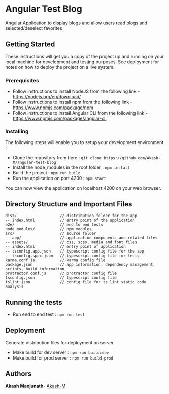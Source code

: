 # Angular Test Blog

Angular Application to display blogs and allow users read blogs and selected/deselect favorites

## Getting Started

These instructions will get you a copy of the project up and running on your local machine for development and testing purposes.
See deployment for notes on how to deploy the project on a live system.

### Prerequisites

* Follow instructions to install NodeJS from the following link - https://nodejs.org/en/download/
* Follow instructions to install npm from the following link - https://www.npmjs.com/package/npm
* Follow instructions to install Angular CLI from the following link - https://www.npmjs.com/package/angular-cli

### Installing

The following steps will enable you to setup your development environment :

* Clone the repository from here : ```git clone https://github.com/Akash-M/angular-test-blog```
* Install the node_modules in the root folder : ```npm install```
* Build the project : ```npm run build```
* Run the application on port 4200 : ```npm start```

You can now view the application on localhost:4200 on your web browser.

## Directory Structure and Important Files

```
dist/                   // distribution folder for the app
-- index.html           // entry point of the application
e2e/                    // end to end tests
node_modules/           // npm modules
src/                    // source folder
-- app/                 // application components and related files
-- assets/              // css, scss, media and font files
-- index.html           // entry point of application
-- tsconfig.app.json    // typescript config file for the app
-- tsconfig.spec.json   // typescript config file for tests
karma.conf.js           // karma config file
package.json            // app information, dependency management, scripts, build information
protractor.conf.js      // protractor config file
tsconfig.json           // typescript config file
tslint.json             // config file for ts lint static code analysis
```

## Running the tests

* Run end to end test : ```npm run test```

## Deployment

Generate distribution files for deployment on server

* Make build for dev server : ```npm run build:dev```
* Make build for prod server : ```npm run build:prod```

## Authors

**Akash Manjunath**- [Akash-M](https://github.com/Akash-M)